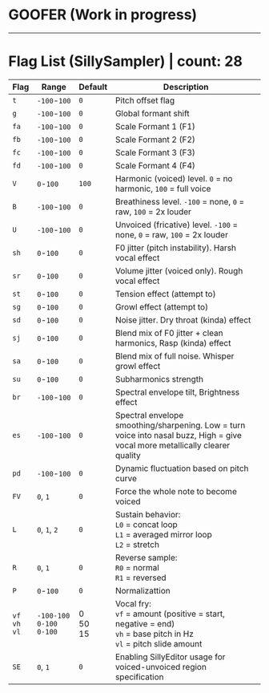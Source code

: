 # GOOFER (Work in progress)
___
# Flag List (SillySampler) | count: 28

| Flag | Range    | Default | Description |
|------|----------|---------|-------------|
| `t`  | `-100`-`100`  | `0`   | Pitch offset flag |
| `g`  | `-100`-`100`  | `0` | Global formant shift  |
| `fa` | `-100`-`100`  | `0` | Scale Formant 1 (F1)  |
| `fb` | `-100`-`100`  | `0` | Scale Formant 2 (F2)  |
| `fc` | `-100`-`100`  | `0` | Scale Formant 3 (F3)  |
| `fd` | `-100`-`100`  | `0` | Scale Formant 4 (F4)  |
| `V`  | `0`-`100`     | `100` | Harmonic (voiced) level. `0` = no harmonic, `100` = full voice |
| `B`  | `-100`-`100`  | `0`   | Breathiness level. `-100` = none, `0` = raw, `100` = 2x louder |
| `U`  | `-100`-`100`  | `0`   | Unvoiced (fricative) level. `-100` = none, `0` = raw, `100` = 2x louder |
| `sh` | `0`-`100`     | `0`   | F0 jitter (pitch instability). Harsh vocal effect |
| `sr` | `0`-`100`     | `0`   | Volume jitter (voiced only). Rough vocal effect |
| `st` | `0`-`100`     | `0`   | Tension effect (attempt to) |
| `sg` | `0`-`100`     | `0`   | Growl effect (attempt to) |
| `sd` | `0`-`100`     | `0`   | Noise jitter. Dry throat (kinda) effect |
| `sj` | `0`-`100`     | `0`   | Blend mix of F0 jitter + clean harmonics, Rasp (kinda) effect |
| `sa` | `0`-`100`     | `0`   | Blend mix of full noise. Whisper growl effect |
| `su` | `0`-`100`     | `0`   | Subharmonics strength |
| `br` | `-100`-`100`  | `0`   | Spectral envelope tilt, Brightness effect |
| `es` | `-100`-`100`  | `0`   | Spectral envelope smoothing/sharpening. Low = turn voice into nasal buzz, High = give vocal more metallically clearer quality |
| `pd` | `-100`-`100`  | `0`   | Dynamic fluctuation based on pitch curve |
| `FV`  | `0`, `1`     | `0`   | Force the whole note to become voiced |
| `L`  | `0`, `1`, `2` | `0`   | Sustain behavior: <br> `L0` = concat loop <br> `L1` = averaged mirror loop <br> `L2` = stretch|
| `R`  | `0`, `1`      | `0`   | Reverse sample: <br> `R0` = normal <br> `R1` = reversed |
| `P`  | `0`-`100`      | `0`  | Normalizattion |
| `vf`<br>`vh`<br>`vl` | `-100-100`<br>`0-100`<br>`0-100` | 0<br>50<br>15 | Vocal fry: <br>`vf` = amount (positive = start, negative = end) <br>`vh` = base pitch in Hz <br>`vl` = pitch slide amount |
| `SE`  | `0`, `1`      | `0`   | Enabling SillyEditor usage for voiced-unvoiced region specification |
